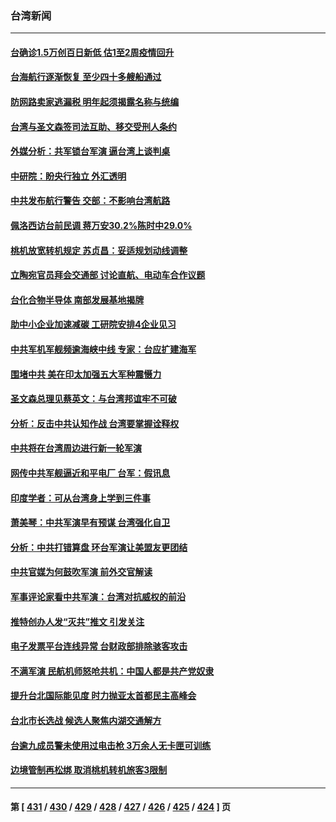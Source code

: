 ### 台湾新闻
---
#### [台确诊1.5万创百日新低 估1至2周疫情回升](../../pages/ncid1349361/n13798258.md) 
#### [台海航行逐渐恢复 至少四十多艘船通过](../../pages/ncid1349361/n13798173.md) 
#### [防网路卖家逃漏税 明年起须揭露名称与统编](../../pages/ncid1349361/n13798168.md) 
#### [台湾与圣文森签司法互助、移交受刑人条约](../../pages/ncid1349361/n13798141.md) 
#### [外媒分析：共军锁台军演 逼台湾上谈判桌](../../pages/ncid1349361/n13798199.md) 
#### [中研院：盼央行独立 外汇透明](../../pages/ncid1349361/n13798201.md) 
#### [中共发布航行警告 交部：不影响台湾航路](../../pages/ncid1349361/n13798209.md) 
#### [佩洛西访台前民调 蒋万安30.2%陈时中29.0%](../../pages/ncid1349361/n13798167.md) 
#### [桃机放宽转机规定 苏贞昌：妥适规划动线调整](../../pages/ncid1349361/n13798175.md) 
#### [立陶宛官员拜会交通部 讨论直航、电动车合作议题](../../pages/ncid1349361/n13798170.md) 
#### [台化合物半导体 南部发展基地揭牌](../../pages/ncid1349361/n13798098.md) 
#### [助中小企业加速减碳 工研院安排4企业见习](../../pages/ncid1349361/n13798100.md) 
#### [中共军机军舰频逾海峡中线 专家：台应扩建海军](../../pages/ncid1349361/n13798089.md) 
#### [围堵中共 美在印太加强五大军种震慑力](../../pages/ncid1349361/n13798047.md) 
#### [圣文森总理见蔡英文：与台湾邦谊牢不可破](../../pages/ncid1349361/n13798032.md) 
#### [分析：反击中共认知作战 台湾要掌握诠释权](../../pages/ncid1349361/n13797929.md) 
#### [中共将在台湾周边进行新一轮军演](../../pages/ncid1349361/n13797969.md) 
#### [网传中共军舰逼近和平电厂 台军：假讯息](../../pages/ncid1349361/n13797836.md) 
#### [印度学者：可从台湾身上学到三件事](../../pages/ncid1349361/n13797880.md) 
#### [萧美琴：中共军演早有预谋 台湾强化自卫](../../pages/ncid1349361/n13797903.md) 
#### [分析：中共打错算盘 环台军演让美盟友更团结](../../pages/ncid1349361/n13797669.md) 
#### [中共官媒为何鼓吹军演 前外交官解读](../../pages/ncid1349361/n13797550.md) 
#### [军事评论家看中共军演：台湾对抗威权的前沿](../../pages/ncid1349361/n13797576.md) 
#### [推特创办人发“灭共”推文 引发关注](../../pages/ncid1349361/n13797542.md) 
#### [电子发票平台连线异常 台财政部排除骇客攻击](../../pages/ncid1349361/n13797499.md) 
#### [不满军演 民航机师怒呛共机：中国人都是共产党奴隶](../../pages/ncid1349361/n13797497.md) 
#### [提升台北国际能见度 时力抛亚太首都民主高峰会](../../pages/ncid1349361/n13797537.md) 
#### [台北市长选战 候选人聚焦内湖交通解方](../../pages/ncid1349361/n13797538.md) 
#### [台逾九成员警未使用过电击枪 3万余人无卡匣可训练](../../pages/ncid1349361/n13797505.md) 
#### [边境管制再松绑 取消桃机转机旅客3限制](../../pages/ncid1349361/n13797512.md) 

---
#### 第 [ [431](./431.md) / [430](./430.md) / [429](./429.md) / [428](./428.md) / [427](./427.md) / [426](./426.md) / [425](./425.md) / [424](./424.md) ] 页
